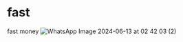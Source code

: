 # fast
fast money 
![WhatsApp Image 2024-06-13 at 02 42 03 (2)](https://github.com/brunkenused/fast/assets/172590445/0b08cf4b-87a1-4699-983d-5ccaffa4622b)
